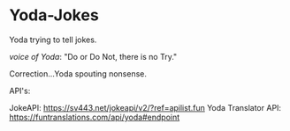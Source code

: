 # Yoda-Jokes

Yoda trying to tell jokes. 

*voice of Yoda*: "Do or Do Not, there is no Try."

Correction...Yoda spouting nonsense. 

API's:

JokeAPI: https://sv443.net/jokeapi/v2/?ref=apilist.fun
Yoda Translator API: https://funtranslations.com/api/yoda#endpoint
